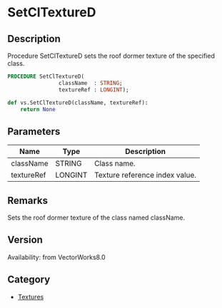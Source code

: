# SetClTextureD

## Description
Procedure SetClTextureD sets the roof dormer texture of the specified class.

```pascal
PROCEDURE SetClTextureD(
				className  : STRING;
				textureRef : LONGINT);
```

```python
def vs.SetClTextureD(className, textureRef):
    return None
```

## Parameters
|Name|Type|Description|
|---|---|---|
|className|STRING|Class name.|
|textureRef|LONGINT|Texture reference index value.|

## Remarks
Sets the roof dormer texture of the class named className.

## Version
Availability: from VectorWorks8.0

## Category
* [Textures](../Categories/Textures.md)
